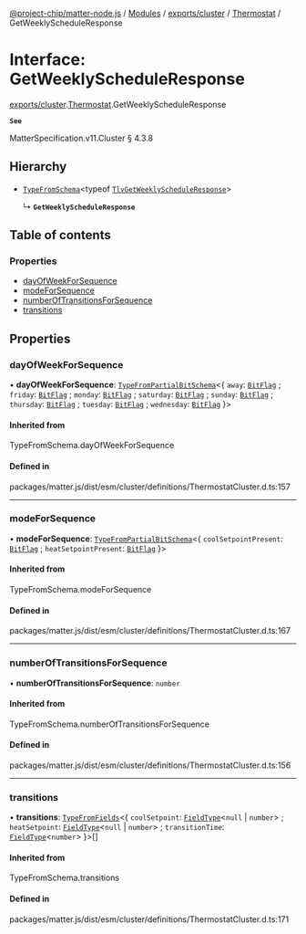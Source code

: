 [@project-chip/matter-node.js](../README.md) / [Modules](../modules.md) / [exports/cluster](../modules/exports_cluster.md) / [Thermostat](../modules/exports_cluster.Thermostat.md) / GetWeeklyScheduleResponse

# Interface: GetWeeklyScheduleResponse

[exports/cluster](../modules/exports_cluster.md).[Thermostat](../modules/exports_cluster.Thermostat.md).GetWeeklyScheduleResponse

**`See`**

MatterSpecification.v11.Cluster § 4.3.8

## Hierarchy

- [`TypeFromSchema`](../modules/exports_tlv.md#typefromschema)\<typeof [`TlvGetWeeklyScheduleResponse`](../modules/exports_cluster.Thermostat.md#tlvgetweeklyscheduleresponse)\>

  ↳ **`GetWeeklyScheduleResponse`**

## Table of contents

### Properties

- [dayOfWeekForSequence](exports_cluster.Thermostat.GetWeeklyScheduleResponse.md#dayofweekforsequence)
- [modeForSequence](exports_cluster.Thermostat.GetWeeklyScheduleResponse.md#modeforsequence)
- [numberOfTransitionsForSequence](exports_cluster.Thermostat.GetWeeklyScheduleResponse.md#numberoftransitionsforsequence)
- [transitions](exports_cluster.Thermostat.GetWeeklyScheduleResponse.md#transitions)

## Properties

### dayOfWeekForSequence

• **dayOfWeekForSequence**: [`TypeFromPartialBitSchema`](../modules/exports_schema.md#typefrompartialbitschema)\<\{ `away`: [`BitFlag`](../modules/exports_schema.md#bitflag) ; `friday`: [`BitFlag`](../modules/exports_schema.md#bitflag) ; `monday`: [`BitFlag`](../modules/exports_schema.md#bitflag) ; `saturday`: [`BitFlag`](../modules/exports_schema.md#bitflag) ; `sunday`: [`BitFlag`](../modules/exports_schema.md#bitflag) ; `thursday`: [`BitFlag`](../modules/exports_schema.md#bitflag) ; `tuesday`: [`BitFlag`](../modules/exports_schema.md#bitflag) ; `wednesday`: [`BitFlag`](../modules/exports_schema.md#bitflag)  }\>

#### Inherited from

TypeFromSchema.dayOfWeekForSequence

#### Defined in

packages/matter.js/dist/esm/cluster/definitions/ThermostatCluster.d.ts:157

___

### modeForSequence

• **modeForSequence**: [`TypeFromPartialBitSchema`](../modules/exports_schema.md#typefrompartialbitschema)\<\{ `coolSetpointPresent`: [`BitFlag`](../modules/exports_schema.md#bitflag) ; `heatSetpointPresent`: [`BitFlag`](../modules/exports_schema.md#bitflag)  }\>

#### Inherited from

TypeFromSchema.modeForSequence

#### Defined in

packages/matter.js/dist/esm/cluster/definitions/ThermostatCluster.d.ts:167

___

### numberOfTransitionsForSequence

• **numberOfTransitionsForSequence**: `number`

#### Inherited from

TypeFromSchema.numberOfTransitionsForSequence

#### Defined in

packages/matter.js/dist/esm/cluster/definitions/ThermostatCluster.d.ts:156

___

### transitions

• **transitions**: [`TypeFromFields`](../modules/exports_tlv.md#typefromfields)\<\{ `coolSetpoint`: [`FieldType`](exports_tlv.FieldType.md)\<``null`` \| `number`\> ; `heatSetpoint`: [`FieldType`](exports_tlv.FieldType.md)\<``null`` \| `number`\> ; `transitionTime`: [`FieldType`](exports_tlv.FieldType.md)\<`number`\>  }\>[]

#### Inherited from

TypeFromSchema.transitions

#### Defined in

packages/matter.js/dist/esm/cluster/definitions/ThermostatCluster.d.ts:171
